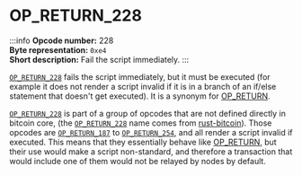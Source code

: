 # OP_RETURN_228
:::info
**Opcode number:** 228  
**Byte representation:** `0xe4`  
**Short description:** Fail the script immediately.
:::

[`OP_RETURN_228`](./OP_RETURN_228.md) fails the script immediately, but it must be executed (for example it does not render a script invalid if it is in a branch of an if/else statement that doesn't get executed). It is a synonym for [OP_RETURN](./OP_RETURN.md).

[`OP_RETURN_228`](./OP_RETURN_228.md) is part of a group of opcodes that are not defined directly in bitcoin core, (the [`OP_RETURN_228`](./OP_RETURN_228.md) name comes from [rust-bitcoin](https://docs.rs/bitcoin/latest/src/bitcoin/blockdata/opcodes.rs.html)). Those opcodes are [`OP_RETURN_187`](./OP_RETURN_187.md) to [`OP_RETURN_254`](./OP_RETURN_254.md), and all render a script invalid if executed. This means that they essentially behave like [OP_RETURN](./OP_RETURN.md), but their use would make a script non-standard, and therefore a transaction that would include one of them would not be relayed by nodes by default.

